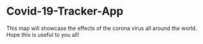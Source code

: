 # Covid-19-Tracker-App
 This map will showcase the effects of the corona virus all around the world. Hope this is useful to you all!
